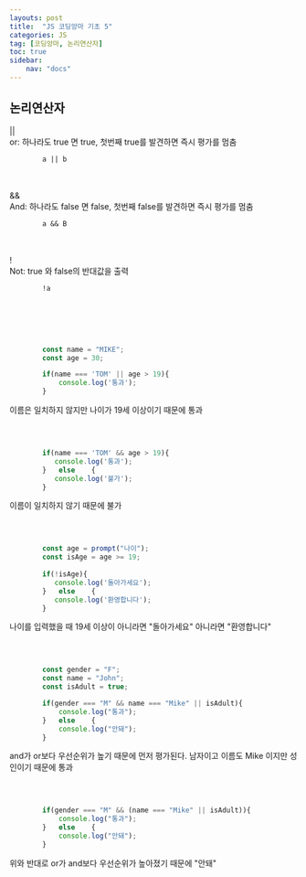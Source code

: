 ```yaml
---
layouts: post
title:  "JS 코딩앙마 기초 5"
categories: JS
tag: [코딩앙마, 논리연산자]
toc: true
sidebar:
    nav: "docs"
---
```


## 논리연산자

<html>
|| <br/>
or: 하나라도 true 면 true, 첫번째 true를 발견하면 즉시 평가를 멈춤 <br/>
</html>

            a || b

<br/>
<br/>

<html>
&& <br/>
And: 하나라도 false 면 false, 첫번째 false를 발견하면 즉시 평가를 멈춤<br/>
</html>

            a && B

<br/>
<br/>

<html>
! <br/>
Not: true 와 false의 반대값을 출력 <br/>
</html>

            !a

<br/>
<br/>
<br/>

```js

        const name = "MIKE";
        const age = 30;

        if(name === 'TOM' || age > 19){
            console.log('통과');
        }

```

이름은 일치하지 않지만 나이가 19세 이상이기 때문에 통과

<br/>

```js

        if(name === 'TOM' && age > 19){
           console.log('통과');
        }   else    {
           console.log('불가');
        }

```

이름이 일치하지 않기 때문에 불가

<br/>

```js

        const age = prompt("나이");
        const isAge = age >= 19;
        
        if(!isAge){
           console.log('돌아가세요');
        }   else    {
           console.log('환영합니다');
        }

```

나이를 입력했을 때 19세 이상이 아니라면 "돌아가세요" 아니라면 "환영합니다"

<br/>

```js

        const gender = "F";
        const name = "John";
        const isAdult = true;

        if(gender === "M" && name === "Mike" || isAdult){
            console.log("통과");
        }   else    {
            console.log("안돼");
        }

```

and가 or보다 우선순위가 높기 때문에 먼저 평가된다. 남자이고 이름도 Mike 이지만 성인이기 때문에 통과

<br/>

```js

        if(gender === "M" && (name === "Mike" || isAdult)){
            console.log("통과");
        }   else    {
            console.log("안돼");
        }

```

위와 반대로
or가 and보다 우선순위가 높아졌기 때문에 "안돼"